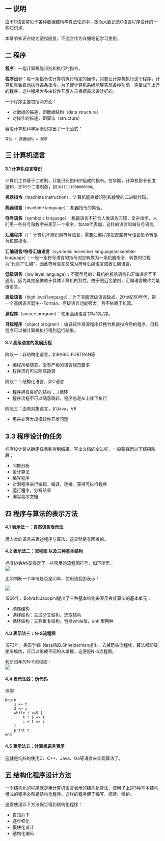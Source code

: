 ## 一 说明

由于C语言常见于各种数据结构与算法论述中，故而大致记录C语言程序设计的一些知识点。  

本章节知识点较为宽松随意，不适合作为详细笔记学习使用。

## 二 程序

**程序**：一组计算机能识别和执行的指令。  

**程序设计**：每一条指令使计算机执行特定的操作，只要让计算机执行这个程序，计算机就会自动执行各条指令。为了使计算机系统能够实现各种功能，需要成千上万的程序，这些程序大多由软件开发人员根据需求设计好的。  

一个程序主要包括两方面：
- 对数据的描述，即数据结构（data structure）
- 对操作的描述，即算法（structure）

著名计算机科学家沃思提出了一个公式：
```
算法 + 数据结构 = 程序
```

## 三 计算机语言

#### 3.1 计算机语言常识

计算机工作基于二进制，只能识别由0和1组成的指令。在早期，计算机指令长度是16，即16个二进制数，如`1011111000000000`。  

**机器指令**（machine instruction）：计算机能直接识别和接受的二进制代码。  

**机器语言**（machine language）：机器指令的集合。  

**符号语言**（symbolic language）：机器语言不符合人类语言习惯，复杂难学，人们用一些符号和数字来表示一个指令，如`ADD`代表加，这样的语言叫做符号语言。  

**汇编程序**（）：计算机不能识别符号语言，需要汇编程序把这些符号语言指令转换为机器指令。 

**汇编语言/符号汇编语言**（symbolic assember language/assembler language）：一般一条符号语言的指令对应转换为一条机器指令，转换的过程为“代真”/“汇编”，因此符号语言又成为符号汇编语言或者汇编语言。  

**低级语言**（low level language）：不同型号的计算机的机器语言和汇编语言互不通用，因为其完全依赖于具体计算机的特性，由于贴近金酸剂，汇编语言被称为低级语言。  

**高级语言**（high level language）：为了克服低级语言缺点，20世纪50年代，第一个高级语言诞生--Fortran。高级语言功能强大，且不依赖于机器。  

**源程序**（source program）：使用高级语言书写的程序。  

**目标程序**（object program）：编译软件将源程序转换为机器指令后的程序。目标程序可以被计算机执行得到运行结果。  

#### 3.2 高级语言的发展历程

阶段一：非结构化语言，如BASIC,FORTRAN等
- 编程风格随意，没有严格的语言规范要求
- 程序流程可以随意跳转

阶段二：结构化语言，如C语言
- 程序拥有良好的结构：../循环
- 程序流程不可以随意跳转，程序总是从上往下执行

阶段三：面向对象语言，如Java，VB
- 用来处理大规模软件开发问题

## 3.3 程序设计的任务

程序设计是从确定任务到得到结果，写出文档的全过程，一般要经历以下结果阶段：
- 问题分析
- 设计算法
- 编写程序
- 对源程序进行编辑，编译，连接，获得可执行程序
- 运行程序，分析结果
- 编写程序文档

## 四 程序与算法的表示方法

#### 4.1 表示法一：自然语言表示法

用人类的语言来表述程序与算法，这显然是有困难的。

#### 4.2 表示法二：流程图 以及三种基本结构

标准协会ANSI规定了一些常用的流程图符号，如下所示：  
![](../images/program/01-represent.png)

比如判断一个年份是否是闰年，使用流程图表示：

![](../images/program/02-flowdemo.png)  

1966年，Bohra和Jacopini提出了三种基本结构来表示良好算法的基本单元：
- 顺序结构
- 选择结构：又成分支结构、选取结构
- 循环结构：又称重复结构，包括while型，until型两种

#### 4.3 表示法三：N-S流程图

1973年，美国学者I.Nassi和B.Shneiderman提出：去掉箭头流程线，算法都卸载矩形框内，且可以形成不同的从属框，这便是N-S流程图。  

判断闰年的N-S流程图：  
![](../images/program/03-N-S.png)

#### 4.4 表示法四：伪代码

示例：
```
begin
    1 => t
    2 => i
    while i <=5 {
        t * i => t
        i + 1 => i
    }
    print t
end
```

#### 4.5 表示法五：计算机语言表示

这就是纯粹的使用C、C++、Java、Go等语言来实现算法了。


## 五 结构化程序设计方法

一个结构化的程序就是用计算机语言表示的结构化算法，使用了上述3种基本结构组成的程序必然是结构化程序。这样的程序便于编写、阅读、维护。  

通常使用以下方法保证得到结构化程序：
- 自顶向下
- 逐步细化
- 模块化设计
- 结构化编码